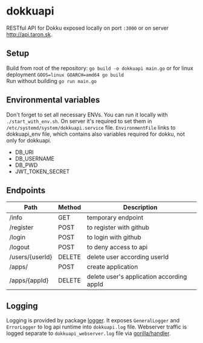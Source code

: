 # dokkuapi
RESTful API for Dokku exposed locally on port `:3000` or on server http://api.taron.sk.

## Setup
Build from root of the repository: `go build -o dokkuapi main.go` or for linux deployment `GOOS=linux GOARCH=amd64 go build`\
Run without building `go run main.go`

## Environmental variables
Don't forget to set all necessary ENVs. You can run it locally with `./start_with_env.sh`. On server it's required to set them in `/etc/systemd/system/dokkuapi.service` file. `EnvironmentFile` links to dokkuapi_env file, which contains also variables required for dokku, not only for dokkuapi.
* DB_URI
* DB_USERNAME
* DB_PWD
* JWT_TOKEN_SECRET

## Endpoints
|Path|Method|Description|
|----|------|-----------|
|/info|GET|temporary endpoint|
|/register|POST|to register with github|
|/login|POST|to login with github|
|/logout|POST|to deny access to api|
|/users/{userId}|DELETE|delete user according userId|
|/apps/|POST|create application|
|/apps/{appId}|DELETE|delete user's application according appId|


## Logging
Logging is provided by package [logger](github.com/ondro2208/dokkuapi/logger). It exposes `GeneralLogger` and `ErrorLogger` to log api runtime into `dokkuapi.log` file. Webserver traffic is logged separate to `dokkuapi_webserver.log` file via [gorilla/handler](https://github.com/gorilla/handlers).
